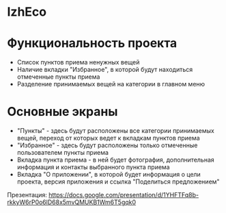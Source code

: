 # IzhEco
 
# Функциональность проекта
- Список пунктов приема ненужных вещей
- Наличие вкладки "Избранное", в которой будут находиться отмеченные пункты приема
- Разделение принимаемых вещей на категории в главном меню
# Основные экраны
- "Пункты" - здесь будут расположены все категории принимаемых вещей, переход от которых ведет к вкладкам пунктов приема
- "Избранное" - здесь будут расположены только отмеченные пользователем пункты приема
- Вкладка пункта приема - в ней будет фотография, дополнительная информация и контакты выбранного пункта приема
- Вкладка "О приложении", в которой будет информация о цели проекта, версия приложения и ссылка "Поделиться предложением"

Презентация: https://docs.google.com/presentation/d/1YHFTFq8b-rkkyW6rP0o6lD68x5mvQMUKB1Wm6T5gqk0
